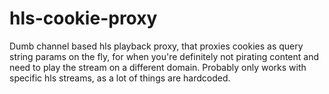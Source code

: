 # hls-cookie-proxy

Dumb channel based hls playback proxy, that proxies cookies as query string params on the
fly, for when you're definitely not pirating content and need to play the stream on
a different domain.
Probably only works with specific hls streams, as a lot of things are hardcoded.
